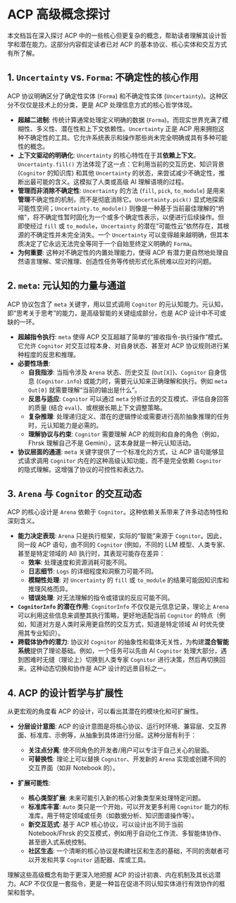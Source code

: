 # ACP 高级概念探讨

本文档旨在深入探讨 ACP 中的一些核心但更复杂的概念，帮助读者理解其设计哲学和潜在能力。这部分内容假定读者已对 ACP 的基本协议、核心实体和交互方式有所了解。

## 1. `Uncertainty` vs. `Forma`: 不确定性的核心作用

ACP 协议明确区分了确定性实体 (`Forma`) 和不确定性实体 (`Uncertainty`)。这种区分不仅仅是技术上的分类，更是 ACP 处理信息方式的核心哲学体现。

*   **超越二进制**: 传统计算通常处理定义明确的数据 (`Forma`)。而现实世界充满了模糊性、多义性、潜在性和上下文依赖性。`Uncertainty` 正是 ACP 用来拥抱这种不确定性的工具。它允许系统表示和操作那些尚未完全明确或具有多种可能性的概念。
*   **上下文驱动的明确化**: `Uncertainty` 的核心特性在于其**依赖上下文**。`Uncertainty.fill()` 方法体现了这一点：它利用当前的交互历史、知识背景 (`Cognitor` 的知识库) 和其他 `Uncertainty` 的状态，来尝试减少不确定性，推断出最可能的含义。这模拟了人类或高级 AI 理解语境的过程。
*   **管理而非消除不确定性**: `Uncertainty` 的方法 (`fill`, `pick`, `to_module`) 是用来**管理**不确定性的机制，而不是彻底消除它。`Uncertainty.pick()` 显式地探索可能性空间；`Uncertainty.to_module()` 则像是一种基于当前最佳理解的“坍缩”，将不确定性暂时固化为一个或多个确定性表示，以便进行后续操作。但即使经过 `fill` 或 `to_module`，`Uncertainty` 的潜在“可能性云”依然存在，其根源的不确定性并未完全消失。一个 `Uncertainty` 可以变得越来越明确，但其本质决定了它永远无法完全等同于一个自始至终定义明确的 `Forma`。
*   **为何重要**: 这种对不确定性的内置处理能力，使得 ACP 有潜力更自然地处理自然语言理解、常识推理、创造性任务等传统形式化系统难以应对的问题。

## 2. `meta`: 元认知的力量与通道

ACP 协议包含了 `meta` 关键字，用以显式调用 `Cognitor` 的元认知能力。元认知，即“思考关于思考”的能力，是高级智能的关键组成部分，也是 ACP 设计中不可或缺的一环。

*   **超越指令执行**: `meta` 使得 ACP 交互超越了简单的“接收指令-执行操作”模式。它允许 `Cognitor` 对交互过程本身、对自身状态、甚至对 ACP 协议规则进行某种程度的反思和推理。
*   **必要性场景**:
    *   **自我指涉**: 当指令涉及 `Arena` 状态、历史交互 (`Out[X]`)、`Cognitor` 自身信息 (`Cognitor.info`) 或能力时，需要元认知来正确理解和执行。例如 `meta Out[0]` 就需要理解“当前的输出是什么”。
    *   **反思与适应**: `Cognitor` 可以通过 `meta` 分析过去的交互模式、评估自身回答的质量 (结合 `eval`)、或根据长期上下文调整策略。
    *   **复杂推理**: 处理递归定义、潜在的逻辑悖论或需要进行高阶抽象推理的任务时，元认知能力是必需的。
    *   **理解协议与约束**: `Cognitor` 需要理解 ACP 的规则和自身的角色（例如，Fhrsk 理解自己不是 Gemini），这本身就是一种元认知活动。
*   **协议层面的通道**: `meta` 关键字提供了一个标准化的方式，让 ACP 语句能够显式请求调用 `Cognitor` 内在的这种高级认知功能，而不是完全依赖 `Cognitor` 的隐式理解。这增强了协议的可控性和表达力。

## 3. `Arena` 与 `Cognitor` 的交互动态

ACP 的核心设计是 `Arena` 依赖于 `Cognitor`。这种依赖关系带来了许多动态特性和深刻含义。

*   **能力决定表现**: `Arena` 只是执行框架，实际的“智能”来源于 `Cognitor`。因此，同一段 ACP 语句，由不同的 `Cognitor` (例如，不同的 LLM 模型、人类专家、甚至是特定领域的 AI) 执行时，其表现可能存在差异：
    *   **效率**: 处理速度和资源消耗可能不同。
    *   **日志细节**: `Logs` 的详细程度和洞察力可能不同。
    *   **模糊性处理**: 对 `Uncertainty` 的 `fill` 或 `to_module` 的结果可能因知识库和推理风格而异。
    *   **错误处理**: 对无法理解的指令或错误的反应可能不同。
*   **`CognitorInfo` 的潜在作用**: `CognitorInfo` 不仅仅是元信息记录，理论上 `Arena` 可以利用这些信息来调整其执行策略，更好地适配当前 `Cognitor` 的特点（例如，知道对方是人类时采用更自然的交互方式，知道是特定领域 AI 时优先使用其专业知识）。
*   **跨载体协作的潜力**: 协议对 `Cognitor` 的抽象性和载体无关性，为构建**混合智能系统**提供了理论基础。例如，一个任务可以先由 AI `Cognitor` 处理大部分，遇到困难时无缝（理论上）切换到人类专家 `Cognitor` 进行决策，然后再切换回来。这种动态切换和协作是 ACP 设计的远景目标之一。

## 4. ACP 的设计哲学与扩展性

从更宏观的角度看 ACP 的设计，可以看出其潜在的模块化和可扩展性。

*   **分层设计意图**: ACP 的设计意图是将核心协议、运行时环境、兼容层、交互界面、标准库、示例等，从抽象到具体进行分层。这种分层有利于：
    *   **关注点分离**: 使不同角色的开发者/用户可以专注于自己关心的层面。
    *   **可替换性**: 理论上可以替换 `Cognitor`、开发新的 `Arena` 实现或创建不同的交互界面（如非 Notebook 的）。

*   **扩展可能性**:
    *   **核心类型扩展**: 未来可能引入新的核心对象类型来处理特定问题。
    *   **标准库丰富**: `Auto` 类只是一个开始，可以开发更多利用 `Cognitor` 能力的标准库，用于特定领域或任务（如数据分析、知识图谱操作等）。
    *   **新交互范式**: 基于 ACP 核心协议，可以设计出不同于当前 Notebook/Fhrsk 的交互模式，例如用于自动化工作流、多智能体协作、甚至嵌入式系统控制。
    *   **社区生态**: 一个清晰的核心协议是构建社区和生态的基础，不同的贡献者可以开发和共享 `Cognitor` 适配器、库或工具。

理解这些高级概念有助于更深入地把握 ACP 的设计初衷、内在机制及其长远潜力。ACP 不仅仅是一套指令，更是一种旨在促进不同认知实体进行有效协作的框架和哲学。
